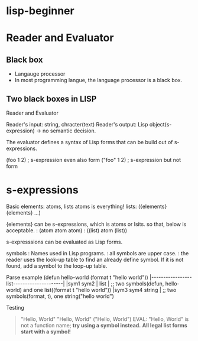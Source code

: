 # lisp-beginner

# Reader and Evaluator
## Black box
- Langauge processor
- In most programming langue, the language processor is a black box.

## Two black boxes in LISP
Reader and Evaluator

Reader's input: string, chracter(text)
Reader's output: Lisp object(s-expression)
-> no semantic decision.

The evaluator defines a syntax of Lisp forms that can be build out of s-expressions.

(foo 1 2)     ; s-expression even also form
("foo" 1 2)   ; s-expression but not form


# s-expressions
Basic elements: atoms, lists
atoms is everything!
lists: ({elements} {elements} ...)

{elements} can be s-expressions, which is atoms or lsits.
so that, below is acceptable.
: (atom atom atom)
: ((list) atom (list))

s-expresssions can be evaluated as Lisp forms.

symbols
: Names used in Lisp programs.
: all symbols are upper case.
: the reader uses the look-up table to find an already define symbol.
  If it is not found, add a symbol to the loop-up table.

Parse example
(defun hello-world (format t "hello world"))
|-----------------list---------------------|
|sym1     sym2     |           list        | ;; two symbols(defun, hello-world) and one list((format t "hello world"))
                   |sym3  sym4    string   | ;; two symbols(format, t), one string("hello world")

Testing
> "Hello, World"
"Hello, World"
> ("Hello, World")
EVAL: "Hello, World" is not a function name; **try using a symbol instead.**
**All legal list forms start with a symbol!**

